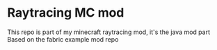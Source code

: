 # Raytracing MC mod

This repo is part of my minecraft raytracing mod, it's the java mod part
Based on the fabric example mod repo
